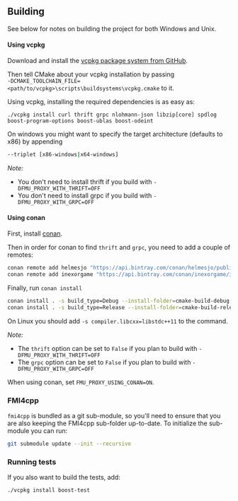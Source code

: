 
## Building

See below for notes on building the project for both Windows and Unix.


#### Using vcpkg

Download and install the [vcpkg package system from GitHub](https://github.com/Microsoft/vcpkg).

Then tell CMake about your vcpkg installation by passing <br> ```-DCMAKE_TOOLCHAIN_FILE=<path/to/vcpkg>\scripts\buildsystems\vcpkg.cmake``` to it. 

Using vcpkg, installing the required dependencies is as easy as:

```
./vcpkg install curl thrift grpc nlohmann-json libzip[core] spdlog boost-program-options boost-ublas boost-odeint
```

On windows you might want to specify the target architecture (defaults to x86) by appending

```bash
--triplet [x86-windows|x64-windows]
```

_Note:_
* You don't need to install thrift if you build with `-DFMU_PROXY_WITH_THRIFT=OFF`
* You don't need to install grpc if you build with `-DFMU_PROXY_WITH_GRPC=OFF`


#### Using conan

First, install [conan](https://conan.io/).

Then in order for conan to find `thrift` and `grpc`, you need to add a couple of remotes:

```bash
conan remote add helmesjo "https://api.bintray.com/conan/helmesjo/public-conan"
conan remote add inexorgame "https://api.bintray.com/conan/inexorgame/inexor-conan"
```

Finally, run `conan install`
```bash
conan install . -s build_type=Debug --install-folder=cmake-build-debug -o thrift=False -o grpc=True --build=missing
conan install . -s build_type=Release --install-folder=cmake-build-release -o thrift=True -o grpc=True --build=missing
```

On Linux you should add `-s compiler.libcxx=libstdc++11` to the command.



_Note:_
*  The `thrift` option can be set to `False` if you plan to build with `-DFMU_PROXY_WITH_THRIFT=OFF`
*  The `grpc` option can be set to `False` if you plan to build with `-DFMU_PROXY_WITH_GRPC=OFF`

When using conan, set `FMU_PROXY_USING_CONAN=ON`.

### FMI4cpp

```fmi4cpp``` is bundled as a git sub-module, so you'll need to ensure that you are also keeping the FMI4cpp sub-folder up-to-date.
To initialize the sub-module you can run:
```bash
git submodule update --init --recursive
```

### Running tests

If you also want to build the tests, add:

```
./vcpkg install boost-test
```
